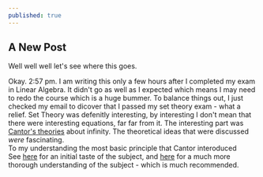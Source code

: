 ```yaml
---
published: true
---
```


## A New Post

Well well well let's see where this goes.

Okay. 2:57 pm. 
I am writing this only a few hours after I completed my exam in Linear Algebra. It didn't go as well as I expected which means I may need to redo the course which is a huge bummer. To balance things out, I just checked my email to dicover that I passed my set theory exam - what a relief.
Set Theory was defenitly interesting, by interesting I don't mean that there were interesting equations, far far from it. The interesting part was [Cantor's theories](https://en.wikipedia.org/wiki/Georg_Cantor) about infinity. The theoretical ideas that were discussed _were_ fascinating.   
To my understanding the most basic principle that Cantor interoduced  
See [here](https://www.youtube.com/watch?v=ZMgiOfmMqHg) for an initial taste of the subject, and [here](https://gadial.net/categories/set%20theory/) for a much more thorough understanding of the subject - which is much recommended.

